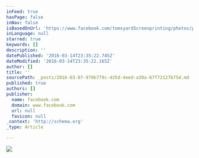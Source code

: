 ```yaml
---
inFeed: true
hasPage: false
inNav: false
isBasedOnUrl: 'https://www.facebook.com/tomsyardScreenprinting/photos/pcb.714621088675471/714620288675551/?type=3&theater'
inLanguage: null
starred: true
keywords: []
description: ''
datePublished: '2016-03-14T23:35:22.745Z'
dateModified: '2016-03-14T23:35:22.165Z'
author: []
title: ''
sourcePath: _posts/2016-03-07-979b779c-435d-4eed-a39a-67f72127b75d.md
published: true
authors: []
publisher:
  name: facebook.com
  domain: www.facebook.com
  url: null
  favicon: null
_context: 'http://schema.org'
_type: Article

---
```

![](https://scontent-lhr3-1.xx.fbcdn.net/hphotos-xfp1/v/t1.0-9/12573890_714620288675551_5586495080434196603_n.jpg?oh=c50699b69de85a9e6a2fe9e24e545df0&oe=5793BD4D)
